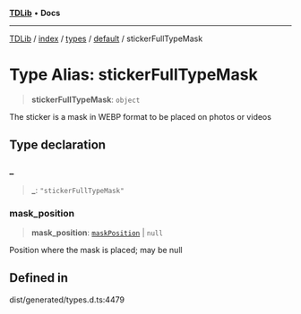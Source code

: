 [**TDLib**](../../../../../../README.md) • **Docs**

***

[TDLib](../../../../../../modules.md) / [index](../../../../../README.md) / [types](../../../README.md) / [default](../README.md) / stickerFullTypeMask

# Type Alias: stickerFullTypeMask

> **stickerFullTypeMask**: `object`

The sticker is a mask in WEBP format to be placed on photos or videos

## Type declaration

### \_

> **\_**: `"stickerFullTypeMask"`

### mask\_position

> **mask\_position**: [`maskPosition`](maskPosition-1.md) \| `null`

Position where the mask is placed; may be null

## Defined in

dist/generated/types.d.ts:4479
